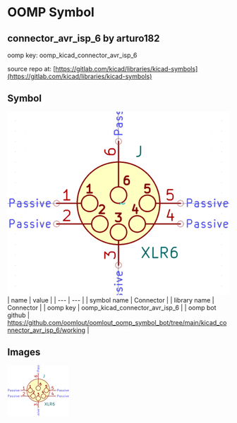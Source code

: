 # OOMP Symbol  
## connector_avr_isp_6  by arturo182  
  
oomp key: oomp_kicad_connector_avr_isp_6  
  
source repo at: [https://gitlab.com/kicad/libraries/kicad-symbols](https://gitlab.com/kicad/libraries/kicad-symbols)  
## Symbol  
  
[![working.png](working_600.png)](working.png)  
| name | value | 
| --- | --- | 
| symbol name | Connector | 
| library name | Connector | 
| oomp key | oomp_kicad_connector_avr_isp_6 | 
| oomp bot github | https://github.com/oomlout/oomlout_oomp_symbol_bot/tree/main/kicad_connector_avr_isp_6/working | 
## Images  
  
[![working.png](working_140.png)](working.png)  
